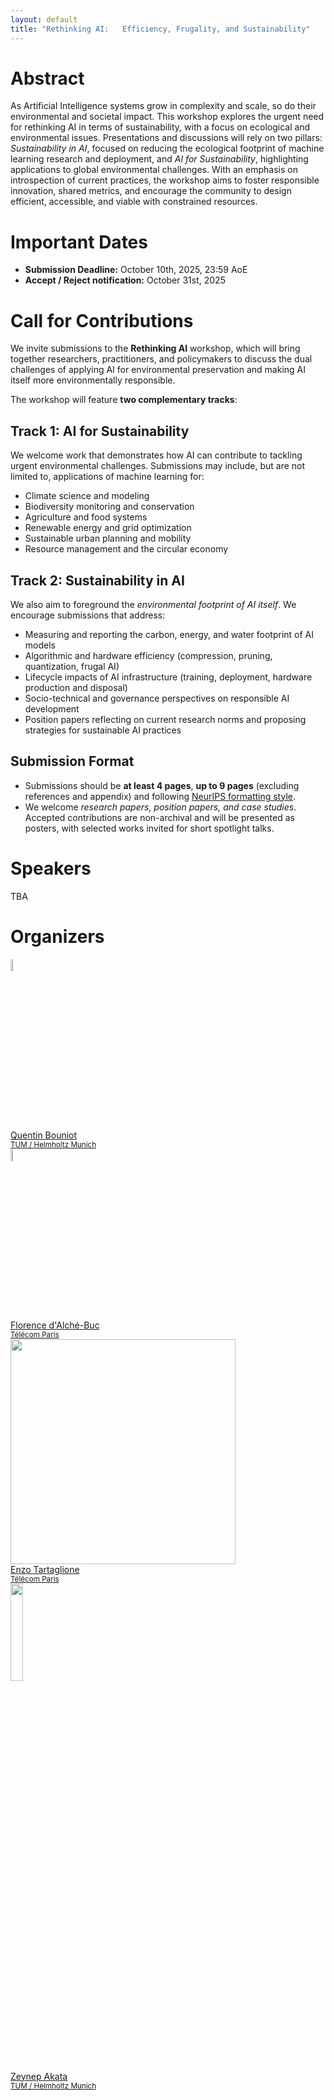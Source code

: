 ```yaml
---
layout: default
title: "Rethinking AI:   Efficiency, Frugality, and Sustainability"
---
```


# Abstract

As Artificial Intelligence systems grow in complexity and scale, so do their environmental and societal impact. This workshop explores the urgent need for rethinking AI in terms of sustainability, with a focus on ecological and environmental issues. Presentations and discussions will rely on two pillars: 
*Sustainability in AI*, focused on reducing the ecological footprint of machine learning research and deployment, and *AI for Sustainability*, highlighting applications to global environmental challenges. With an emphasis on introspection of current practices, the workshop aims to foster responsible innovation, shared metrics, and encourage the community to design efficient, accessible, and viable with constrained resources.

# Important Dates

- **Submission Deadline:** October 10th, 2025, 23:59 AoE
- **Accept / Reject notification:** October 31st, 2025

# Call for Contributions

We invite submissions to the **Rethinking AI** workshop, which will bring together researchers, practitioners, and policymakers to discuss the dual challenges of applying AI for environmental preservation and making AI itself more environmentally responsible.

The workshop will feature **two complementary tracks**:

## Track 1: AI for Sustainability

We welcome work that demonstrates how AI can contribute to tackling urgent environmental challenges. Submissions may include, but are not limited to, applications of machine learning for:

- Climate science and modeling
- Biodiversity monitoring and conservation
- Agriculture and food systems
- Renewable energy and grid optimization
- Sustainable urban planning and mobility
- Resource management and the circular economy

## Track 2: Sustainability in AI

We also aim to foreground the *environmental footprint of AI itself*. We encourage submissions that address:

- Measuring and reporting the carbon, energy, and water footprint of AI models
- Algorithmic and hardware efficiency (compression, pruning, quantization, frugal AI)
- Lifecycle impacts of AI infrastructure (training, deployment, hardware production and disposal)
- Socio-technical and governance perspectives on responsible AI development
- Position papers reflecting on current research norms and proposing strategies for sustainable AI practices

## Submission Format

- Submissions should be **at least 4 pages**, **up to 9 pages** (excluding references and appendix) and following [NeurIPS formatting style](https://neurips.cc/Conferences/2025/CallForPapers).
- We welcome *research papers, position papers, and case studies*. Accepted contributions are non-archival and will be presented as posters, with selected works invited for short spotlight talks.

# Speakers

TBA

# Organizers

<div class="instructor">
<a href="https://qbouniot.github.io/" target="_blank">

<div class="instructorphoto"><img src="https://www.eml-munich.de/team/quentin-bouniot.jpg" width="7%"
> </div>
<div>Quentin Bouniot<br><small>TUM / Helmholtz Munich</small></div>
</a>

</div>

<div class="instructor">
<a href="https://perso.telecom-paristech.fr/fdalche/" target="_blank">

<div class="instructorphoto"><img src="https://perso.telecom-paristech.fr/fdalche/wp-content/uploads/2020/08/florence-dalche-buc-630x630-1.jpg" width="7%"
> </div>
<div>Florence d'Alché-Buc<br><small>Télécom Paris</small></div>
</a>

</div>

<div class="instructor">
<a href="https://enzotarta.github.io/" target="_blank">

<div class="instructorphoto"><img src="https://enzotarta.github.io/assets/img/-177.jpg" width="360px"
> </div>
<div>Enzo Tartaglione<br><small>Télécom Paris</small></div>
</a>

</div>

<div class="instructor">
<a href="https://www.eml-munich.de/people/zeynep-akata" target="_blank">

<div class="instructorphoto"><img src="https://www.eml-munich.de/team/zeynep-akata.jpg" width="20%">
</div>
<div>Zeynep Akata<br><small>TUM / Helmholtz Munich</small></div>
</a>
</div>
